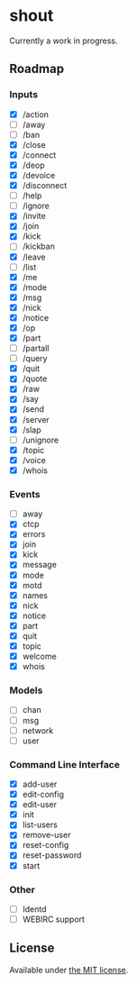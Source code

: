 # shout

Currently a work in progress.

## Roadmap

### Inputs

- [x] /action
- [ ] /away
- [ ] /ban
- [x] /close
- [x] /connect
- [x] /deop
- [x] /devoice
- [x] /disconnect
- [ ] /help
- [ ] /ignore
- [x] /invite
- [x] /join
- [x] /kick
- [ ] /kickban
- [x] /leave
- [ ] /list
- [x] /me
- [x] /mode
- [x] /msg
- [x] /nick
- [x] /notice
- [x] /op
- [x] /part
- [ ] /partall
- [ ] /query
- [x] /quit
- [x] /quote
- [x] /raw
- [x] /say
- [x] /send
- [x] /server
- [x] /slap
- [ ] /unignore
- [x] /topic
- [x] /voice
- [x] /whois

### Events

- [ ] away
- [x] ctcp
- [x] errors
- [x] join
- [x] kick
- [x] message
- [x] mode
- [x] motd
- [x] names
- [x] nick
- [x] notice
- [x] part
- [x] quit
- [x] topic
- [x] welcome
- [x] whois

### Models

- [ ] chan
- [ ] msg
- [ ] network
- [ ] user

### Command Line Interface

- [x] add-user
- [x] edit-config
- [x] edit-user
- [x] init
- [x] list-users
- [x] remove-user
- [x] reset-config
- [x] reset-password
- [x] start

### Other

- [ ] Identd
- [ ] WEBIRC support

## License

Available under [the MIT license](http://mths.be/mit).
